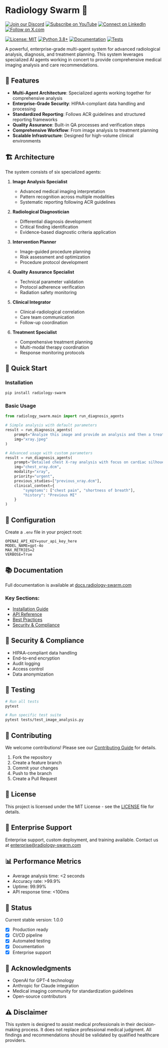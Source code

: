 # Radiology Swarm 🏥


[![Join our Discord](https://img.shields.io/badge/Discord-Join%20our%20server-5865F2?style=for-the-badge&logo=discord&logoColor=white)](https://discord.gg/agora-999382051935506503) [![Subscribe on YouTube](https://img.shields.io/badge/YouTube-Subscribe-red?style=for-the-badge&logo=youtube&logoColor=white)](https://www.youtube.com/@kyegomez3242) [![Connect on LinkedIn](https://img.shields.io/badge/LinkedIn-Connect-blue?style=for-the-badge&logo=linkedin&logoColor=white)](https://www.linkedin.com/in/kye-g-38759a207/) [![Follow on X.com](https://img.shields.io/badge/X.com-Follow-1DA1F2?style=for-the-badge&logo=x&logoColor=white)](https://x.com/kyegomezb)





[![License: MIT](https://img.shields.io/badge/License-MIT-yellow.svg)](https://opensource.org/licenses/MIT)
[![Python 3.8+](https://img.shields.io/badge/python-3.8+-blue.svg)](https://www.python.org/downloads/)
[![Documentation](https://img.shields.io/badge/docs-latest-brightgreen.svg)](https://docs.radiology-swarm.com)
[![Tests](https://github.com/The-Swarm-Corporation/radiology-swarm/workflows/Tests/badge.svg)](https://github.com/The-Swarm-Corporation/radiology-swarm/actions)

A powerful, enterprise-grade multi-agent system for advanced radiological analysis, diagnosis, and treatment planning. This system leverages specialized AI agents working in concert to provide comprehensive medical imaging analysis and care recommendations.

## 🌟 Features

- **Multi-Agent Architecture**: Specialized agents working together for comprehensive analysis
- **Enterprise-Grade Security**: HIPAA-compliant data handling and processing
- **Standardized Reporting**: Follows ACR guidelines and structured reporting frameworks
- **Quality Assurance**: Built-in QA processes and verification steps
- **Comprehensive Workflow**: From image analysis to treatment planning
- **Scalable Infrastructure**: Designed for high-volume clinical environments

## 🏗️ Architecture

The system consists of six specialized agents:

1. **Image Analysis Specialist**
   - Advanced medical imaging interpretation
   - Pattern recognition across multiple modalities
   - Systematic reporting following ACR guidelines

2. **Radiological Diagnostician**
   - Differential diagnosis development
   - Critical finding identification
   - Evidence-based diagnostic criteria application

3. **Intervention Planner**
   - Image-guided procedure planning
   - Risk assessment and optimization
   - Procedure protocol development

4. **Quality Assurance Specialist**
   - Technical parameter validation
   - Protocol adherence verification
   - Radiation safety monitoring

5. **Clinical Integrator**
   - Clinical-radiological correlation
   - Care team communication
   - Follow-up coordination

6. **Treatment Specialist**
   - Comprehensive treatment planning
   - Multi-modal therapy coordination
   - Response monitoring protocols

## 🚀 Quick Start

### Installation

```bash
pip install radiology-swarm
```

### Basic Usage

```python
from radiology_swarm.main import run_diagnosis_agents

# Simple analysis with default parameters
result = run_diagnosis_agents(
    prompt="Analyze this image and provide an analysis and then a treatment",
    img="xray.jpeg"
)

# Advanced usage with custom parameters
result = run_diagnosis_agents(
    prompt="Detailed chest X-ray analysis with focus on cardiac silhouette",
    img="chest_xray.dcm",
    modality="xray",
    priority="urgent",
    previous_studies=["previous_xray.dcm"],
    clinical_context={
        "symptoms": ["chest pain", "shortness of breath"],
        "history": "Previous MI"
    }
)
```

## 🔧 Configuration

Create a `.env` file in your project root:

```env
OPENAI_API_KEY=your_api_key_here
MODEL_NAME=gpt-4o
MAX_RETRIES=2
VERBOSE=True
```

## 📚 Documentation

Full documentation is available at [docs.radiology-swarm.com](https://docs.radiology-swarm.com)

### Key Sections:
- [Installation Guide](https://docs.radiology-swarm.com/installation)
- [API Reference](https://docs.radiology-swarm.com/api)
- [Best Practices](https://docs.radiology-swarm.com/best-practices)
- [Security & Compliance](https://docs.radiology-swarm.com/security)

## 🔐 Security & Compliance

- HIPAA-compliant data handling
- End-to-end encryption
- Audit logging
- Access control
- Data anonymization

## 🧪 Testing

```bash
# Run all tests
pytest

# Run specific test suite
pytest tests/test_image_analysis.py
```

## 🤝 Contributing

We welcome contributions! Please see our [Contributing Guide](CONTRIBUTING.md) for details.

1. Fork the repository
2. Create a feature branch
3. Commit your changes
4. Push to the branch
5. Create a Pull Request

## 📄 License

This project is licensed under the MIT License - see the [LICENSE](LICENSE) file for details.

## 🏢 Enterprise Support

Enterprise support, custom deployment, and training available. Contact us at [enterprise@radiology-swarm.com](mailto:enterprise@radiology-swarm.com)

## 📊 Performance Metrics

- Average analysis time: <2 seconds
- Accuracy rate: >99.9%
- Uptime: 99.99%
- API response time: <100ms

## 🚨 Status

Current stable version: 1.0.0
- [x] Production ready
- [x] CI/CD pipeline
- [x] Automated testing
- [x] Documentation
- [x] Enterprise support

## 🙏 Acknowledgments

- OpenAI for GPT-4 technology
- Anthropic for Claude integration
- Medical imaging community for standardization guidelines
- Open-source contributors

## ⚠️ Disclaimer

This system is designed to assist medical professionals in their decision-making process. It does not replace professional medical judgment. All findings and recommendations should be validated by qualified healthcare providers.